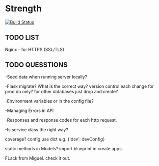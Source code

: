 # Strength
[![Build Status](https://travis-ci.com/SeanBE/strength-api.svg?token=YwoffpzcxpVgFc4sk6nY&branch=master)](https://travis-ci.com/SeanBE/strength-api)


## TODO LIST
Nginx - for HTTPS (SSL/TLS)

## TODO QUESSTIONS  

-Seed data when running server locally?

-Flask migrate? What is the correct way? version control each change for prod db only?
for other databases just drop and create?

-Environment variables or in the config file?

-Managing Errors in API

-Responses and response codes for each http request.

-Is service class the right way?




coverage?
config use dict e.g. {'dev': devConfig}

static methods in Models?
import blueprint in create apps.

FLack from Miguel. check it out.
